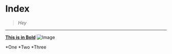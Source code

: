 # Index

> *Hey*
---
[**This is in Bold**](https://ucsd-cse15l-w24.github.io/week1/index.html)
![Image](https://www.ivyscholars.com/wp-content/uploads/2022/03/ucsd_seal.png)

*One
*Two
*Three


